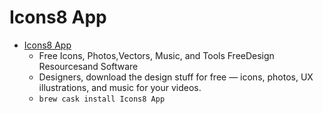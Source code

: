 # Icons8 App
- [Icons8 App](https://icons8.com/)
  -  Free Icons, Photos,Vectors, Music, and Tools FreeDesign Resourcesand Software
  - Designers, download the design stuff for free — icons, photos, UX illustrations, and music for your videos.
  - `brew cask install Icons8 App`
